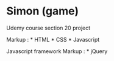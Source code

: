 # Simon (game)

Udemy course section 20 project

Markup : * HTML
         * CSS
         * Javascript

Javascript framework
Markup : * jQuery
